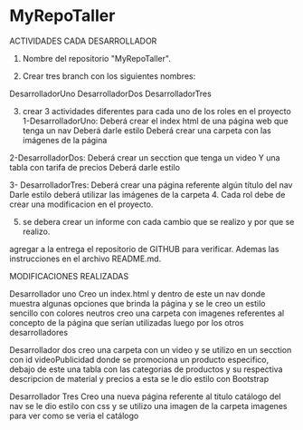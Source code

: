 # MyRepoTaller
ACTIVIDADES CADA DESARROLLADOR 
1. Nombre del repositorio "MyRepoTaller".

2. Crear tres branch con los siguientes nombres:

DesarrolladorUno
DesarrolladorDos
DesarrolladorTres

3. crear 3 actividades diferentes para cada uno de los roles en el proyecto
1-DesarrolladorUno:
 Deberá crear el index html de una página web que tenga un nav
Deberá darle estilo 
Deberá crear una carpeta con las imágenes de la página

2-DesarrolladorDos:
Deberá crear un secction que tenga un video
Y una tabla con tarifa de precios 
Deberá darle estilo


3- DesarrolladorTres:
Deberá crear una página referente algún título del nav
Darle estilo
deberá utilizar las imágenes de la carpeta 
4. Cada rol debe de crear una modificacion en el proyecto.

5. se debera crear un informe con cada cambio que se realizo y por que se realizo.

agregar a la entrega el repositorio de GITHUB para verificar. Ademas las instrucciones en el archivo README.md.



MODIFICACIONES REALIZADAS

Desarrollador uno
Creo un index.html 
y dentro de este un nav donde muestra algunas opciones que brinda la página y se le creo un estilo sencillo con colores neutros
creo una carpeta con imagenes referentes al concepto de la página que serían utilizadas luego por los otros desarrolladores

Desarrollador dos
creo una carpeta con un video y se utilizo en un secction con id videoPublicidad donde se promociona un producto especifico, debajo de este una tabla con las categorias de productos y su respectiva descripcion de material y precios a esta se le dio estilo con Bootstrap


Desarrollador Tres
Creo una nueva página referente al titulo catálogo del nav
se le dio estilo con css y se utilizo una imagen de la carpeta imagenes para ver como se veria el catálogo 